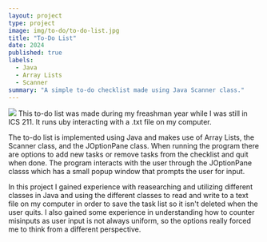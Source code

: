 ```yaml
---
layout: project
type: project
image: img/to-do/to-do-list.jpg
title: "To-Do List"
date: 2024
published: true
labels:
  - Java
  - Array Lists
  - Scanner
summary: "A simple to-do checklist made using Java Scanner class."
---
```

<img class="img-fluid" src="..img/to-do/to-do-list.jpg">
This to-do list was made during my freashman year while I was still in ICS 211. It runs uby interacting with a .txt file on my computer.

The to-do list is implemented using Java and makes use of Array Lists, the Scanner class, and the JOptionPane class. When running the program there are options to add new tasks or remove tasks from the checklist and quit when done. The program interacts with the user through the JOptionPane classs which has a small popup window that prompts the user for input.

In this project I gained experience with reasearching and utilizing different classes in Java and using the different classes to read and write to a text file on my computer in order to save the task list so it isn't deleted when the user quits. I also gained some experience in understanding how to counter misinputs as user input is not always uniform, so the options really forced me to think from a different perspective.
